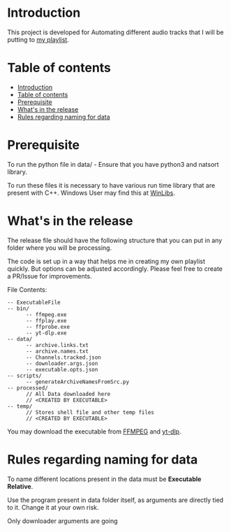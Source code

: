 # Introduction

This project is developed for Automating different audio tracks that I will be putting to [my playlist](https://www.youtube.com/playlist?list=PLYo4GDM-6t3PgIxb-VyCK6ahNLomxqbJA).

# Table of contents

- [Introduction](#introduction)
- [Table of contents](#table-of-contents)
- [Prerequisite](#prerequisite)
- [What's in the release](#whats-in-the-release)
- [Rules regarding naming for data](#rules-regarding-naming-for-data)

# Prerequisite

To run the python file in data/ - Ensure that you have python3 and natsort library.

To run these files it is necessary to have various run time library that are present with C++. Windows User may find this at [WinLibs](https://winlibs.com/).

# What's in the release

The release file should have the following structure that you can put in any folder where you will be processing.

The code is set up in a way that helps me in creating my own playlist quickly. But options can be adjusted accordingly. Please feel free to create a PR/Issue for improvements.

File Contents:
```text
-- ExecutableFile
-- bin/
      -- ffmpeg.exe
      -- ffplay.exe
      -- ffprobe.exe
      -- yt-dlp.exe
-- data/
      -- archive.links.txt
      -- archive.names.txt
      -- Channels.tracked.json
      -- downloader.args.json
      -- executable.opts.json
-- scripts/
      -- generateArchiveNamesFromSrc.py
-- processed/
      // All Data downloaded here 
      // <CREATED BY EXECUTABLE>
-- temp/
      // Stores shell file and other temp files
      // <CREATED BY EXECUTABLE>
```

You may download the executable from [FFMPEG](https://github.com/yt-dlp/FFmpeg-Builds/releases/latest) and [yt-dlp](https://github.com/yt-dlp/yt-dlp-nightly-builds/releases/latest).

# Rules regarding naming for data

To name different locations present in the data must be **Executable Relative**.

Use the program present in data folder itself, as arguments are directly tied to it. Change it at your own risk.

Only downloader arguments are going